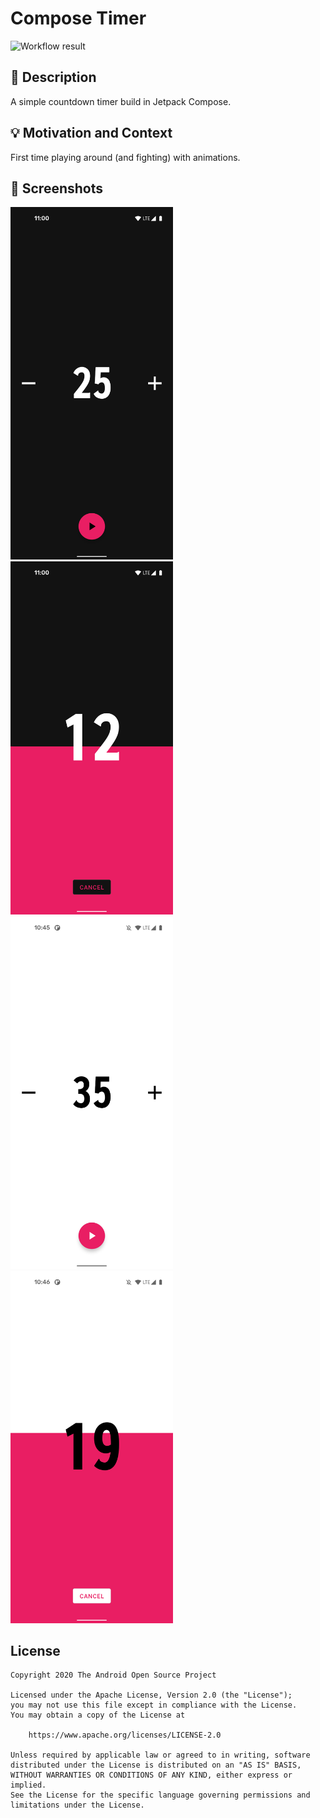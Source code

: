 # Compose Timer

<!--- Replace <OWNER> with your Github Username and <REPOSITORY> with the name of your repository. -->
<!--- You can find both of these in the url bar when you open your repository in github. -->
![Workflow result](https://github.com/astuetz/ComposeTimer/workflows/Check/badge.svg)


## :scroll: Description
A simple countdown timer build in Jetpack Compose.


## :bulb: Motivation and Context
First time playing around (and fighting) with animations.


## :camera_flash: Screenshots
<img src="/results/screenshot_1.png" width="260">&emsp;
<img src="/results/screenshot_2.png" width="260"><br/>
<img src="/results/screenshot_3.png" width="260">&emsp;
<img src="/results/screenshot_4.png" width="260">

## License
```
Copyright 2020 The Android Open Source Project

Licensed under the Apache License, Version 2.0 (the "License");
you may not use this file except in compliance with the License.
You may obtain a copy of the License at

    https://www.apache.org/licenses/LICENSE-2.0

Unless required by applicable law or agreed to in writing, software
distributed under the License is distributed on an "AS IS" BASIS,
WITHOUT WARRANTIES OR CONDITIONS OF ANY KIND, either express or implied.
See the License for the specific language governing permissions and
limitations under the License.
```